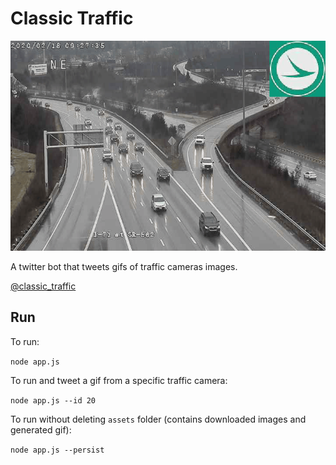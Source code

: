 # Classic Traffic

![Traffic Cam](example.gif)

A twitter bot that tweets gifs of traffic cameras images.

[@classic_traffic](https://twitter.com/classic_traffic)

## Run

To run:

`node app.js`

To run and tweet a gif from a specific traffic camera:

`node app.js --id 20`

To run without deleting `assets` folder (contains downloaded images and generated gif):

`node app.js --persist`